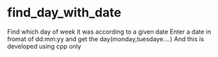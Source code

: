 # find_day_with_date
Find which day of week it was according to a given date
Enter a date in fromat of dd:mm:yy and get the day(monday,tuesdaye....)
And this is developed using cpp only
